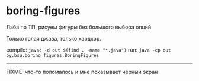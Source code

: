 # boring-figures
Лаба по ТП, рисуем фигуры без большого выбора опций

Только голая джава, только хардкор.

compile: `javac -d out $(find . -name "*.java")`
run: `java -cp out by.bsu.boring_figures.BoringFigures`

----

FIXME: что-то поломалось и мне показывает чёрный экран

